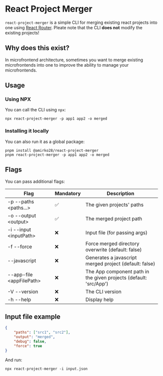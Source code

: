 # React Project Merger

`react-project-merger` is a simple CLI for merging existing react projects into one using [React Router](https://github.com/remix-run/react-router). Pleate note that the CLI **does not** modify the existing projects!

## Why does this exist?

In microfrontend architecture, sometimes you want to merge existing microfrontends into one to improve the ability to manage your microfrontends.

## Usage

### Using NPX

You can call the CLI using `npx`:

```console
npx react-project-merger -p app1 app2 -o merged
```

### Installing it locally

You can also run it as a global package:

```console
pnpm install @amirko28/react-project-merger
pnpm react-project-merger -p app1 app2 -o merged
```

## Flags

You can pass additional flags:

| Flag                       | Mandatory | Description                                                       |
| -------------------------- | --------- | ----------------------------------------------------------------- |
| -p --paths <paths...>      | ✅        | The given projects' paths                                         |
| -o --output \<output\>     | ✅        | The merged project path                                           |
| -i --input \<inputPath\>   | ❌        | Input file (for passing args)                                     |
| -f --force                 | ❌        | Force merged directory overwrite (default: false)                 |
| --javascript               | ❌        | Generates a javascript merged project (default: false)            |
| --app-file \<appFilePath\> | ❌        | The App component path in the given projects (default: 'src/App') |
| -V --version               | ❌        | The CLI version                                                   |
| -h --help                  | ❌        | Display help                                                      |

## Input file example

```json
{
    "paths": ["src1", "src2"],
    "output": "merged",
    "debug": false,
    "force": true
}
```

And run:

```console
npx react-project-merger -i input.json
```
